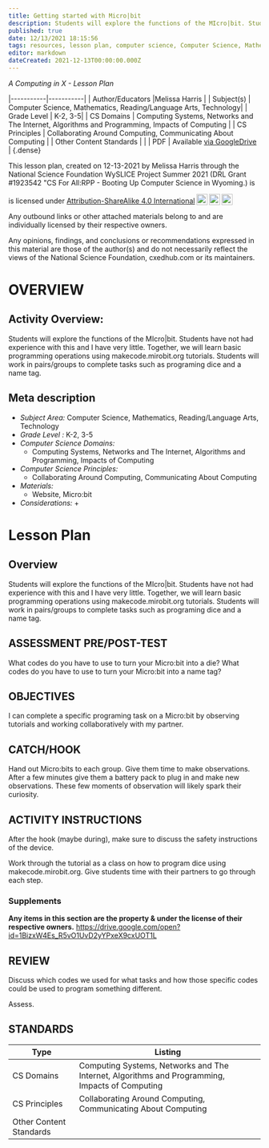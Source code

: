```yaml
---
title: Getting started with Micro|bit
description: Students will explore the functions of the MIcro|bit. Students have not had experience with this and I have very little. Together, we will learn basic programming operations using makecode.mirobit.org tutorials. Students will work in pairs/groups to complete tasks such as programing dice and a name tag.
published: true
date: 12/13/2021 18:15:56
tags: resources, lesson plan, computer science, Computer Science, Mathematics, Reading/Language Arts, Technology 
editor: markdown
dateCreated: 2021-12-13T00:00:00.000Z
---
```

*A Computing in X - Lesson Plan*

|-----------|-----------|
| Author/Educators |Melissa Harris |
| Subject(s) | Computer Science, Mathematics, Reading/Language Arts, Technology|
| Grade Level | K-2, 3-5|
| CS Domains | Computing Systems, Networks and The Internet, Algorithms and Programming, Impacts of Computing |
| CS Principles | Collaborating Around Computing, Communicating About Computing |
| Other Content Standards |  | 
| PDF | Available [via GoogleDrive]() |
{.dense}






This lesson plan, created on 12-13-2021 by Melissa Harris through the National Science Foundation WySLICE Project Summer 2021 (DRL Grant #1923542 "CS For All:RPP - Booting Up Computer Science in Wyoming.) is  <p xmlns:cc="http://creativecommons.org/ns#" >  is licensed under <a href="http://creativecommons.org/licenses/by-sa/4.0/?ref=chooser-v1" target="_blank" rel="license noopener noreferrer" style="display:inline-block;">Attribution-ShareAlike 4.0 International<img style="height:22px!important;margin-left:3px;vertical-align:text-bottom;" src="https://mirrors.creativecommons.org/presskit/icons/cc.svg?ref=chooser-v1"><img style="height:22px!important;margin-left:3px;vertical-align:text-bottom;" src="https://mirrors.creativecommons.org/presskit/icons/by.svg?ref=chooser-v1"><img style="height:22px!important;margin-left:3px;vertical-align:text-bottom;" src="https://mirrors.creativecommons.org/presskit/icons/sa.svg?ref=chooser-v1"></a></p>


Any outbound links or other attached materials belong to and are individually licensed by their respective owners. 


Any opinions, findings, and conclusions or recommendations expressed in this material are those of the author(s) and do not necessarily reflect the views of the National Science Foundation, cxedhub.com or its maintainers.


# OVERVIEW
## Activity Overview:  
Students will explore the functions of the MIcro|bit. Students have not had experience with this and I have very little. Together, we will learn basic programming operations using makecode.mirobit.org tutorials. Students will work in pairs/groups to complete tasks such as programing dice and a name tag.
## Meta description
+ *Subject Area:* Computer Science, Mathematics, Reading/Language Arts, Technology 
+ *Grade Level :* K-2, 3-5 
+ *Computer Science Domains:*
   + Computing Systems, Networks and The Internet, Algorithms and Programming, Impacts of Computing
+ *Computer Science Principles:*
   + Collaborating Around Computing, Communicating About Computing
+ *Materials:* 
   + Website, Micro:bit
+ *Considerations:*
   + 


# Lesson Plan
## Overview
Students will explore the functions of the MIcro|bit. Students have not had experience with this and I have very little. Together, we will learn basic programming operations using makecode.mirobit.org tutorials. Students will work in pairs/groups to complete tasks such as programing dice and a name tag.
## ASSESSMENT PRE/POST-TEST
What codes do you have to use to turn your Micro:bit into a die?
What codes do you have to use to turn your Micro:bit into a name tag?
## OBJECTIVES
I can complete a specific programing task on a Micro:bit by observing tutorials and working collaboratively with my partner.


## CATCH/HOOK
Hand out Micro:bits to each group. Give them time to make observations. After a few minutes give them a battery pack to plug in and make new observations. These few moments of observation will likely spark their curiosity.


## ACTIVITY INSTRUCTIONS
After the hook (maybe during), make sure to discuss the safety instructions of the device. 






Work through the tutorial as a class on how to program dice using makecode.mirobit.org. Give students time with their partners to go through each step.


### Supplements
**Any items in this section are the property & under the license of their respective owners.**
https://drive.google.com/open?id=1BizxW4Es_R5vO1UvD2yYPxeX9cxUOT1L




## REVIEW
Discuss which codes we used for what tasks and how those specific codes could be used to program something different.


Assess.
## STANDARDS        
| Type | Listing | 
|-----------|-----------|
| CS Domains  | Computing Systems, Networks and The Internet, Algorithms and Programming, Impacts of Computing|
| CS Principles   | Collaborating Around Computing, Communicating About Computing|
| Other Content Standards |   |